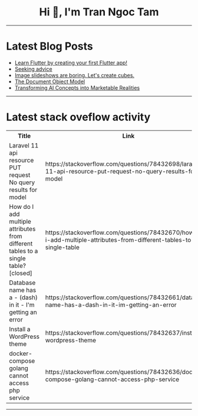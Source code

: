 <h1 align="center">Hi 👋, I'm Tran Ngoc Tam</h1>

---

# Latest Blog Posts 
<!-- BLOG-POST-LIST:START -->
- [Learn Flutter by creating your first Flutter app!](https://dev.to/svprdga/learn-flutter-by-creating-your-first-flutter-app-gfb)
- [Seeking advice](https://dev.to/j0hanthemoonlightcoder/seeking-advice-4jme)
- [Image slideshows are boring. Let&#39;s create cubes.](https://dev.to/sarahokolo/image-slideshows-are-boring-lets-create-cubes-593b)
- [The Document Object Model](https://dev.to/thatohatsi880/the-document-object-model-4dk8)
- [Transforming AI Concepts into Marketable Realities](https://dev.to/dev3l/transforming-ai-concepts-into-marketable-realities-1opf)
<!-- BLOG-POST-LIST:END -->

---

# Latest stack oveflow activity
<table>
  <tr><th>Title</th><th>Link</th></tr>
  <!-- STACKOVERFLOW:START --><tr><td>Laravel 11 api resource PUT request No query results for model</td><td>https://stackoverflow.com/questions/78432698/laravel-11-api-resource-put-request-no-query-results-for-model</td></tr><tr><td>How do I add multiple attributes from different tables to a single table? [closed]</td><td>https://stackoverflow.com/questions/78432670/how-do-i-add-multiple-attributes-from-different-tables-to-a-single-table</td></tr><tr><td>Database name has a - &lpar;dash&rpar; in it - I&#39;m getting an error</td><td>https://stackoverflow.com/questions/78432661/database-name-has-a-dash-in-it-im-getting-an-error</td></tr><tr><td>Install a WordPress theme</td><td>https://stackoverflow.com/questions/78432637/install-a-wordpress-theme</td></tr><tr><td>docker-compose golang cannot access php service</td><td>https://stackoverflow.com/questions/78432636/docker-compose-golang-cannot-access-php-service</td></tr><!-- STACKOVERFLOW:END -->
</table>

---


